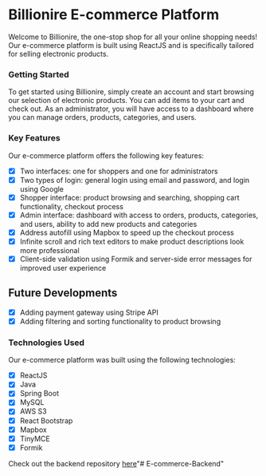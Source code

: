# Billionire E-commerce Platform
Welcome to Billionire, the one-stop shop for all your online shopping needs! Our e-commerce platform is built using ReactJS and is specifically tailored for selling electronic products.

### Getting Started
To get started using Billionire, simply create an account and start browsing our selection of electronic products. You can add items to your cart and check out. As an administrator, you will have access to a dashboard where you can manage orders, products, categories, and users.

### Key Features
Our e-commerce platform offers the following key features:

- [x] Two interfaces: one for shoppers and one for administrators
- [x] Two types of login: general login using email and password, and login using Google
- [x] Shopper interface: product browsing and searching, shopping cart functionality, checkout process
- [x] Admin interface: dashboard with access to orders, products, categories, and users, ability to add new products and categories
- [x] Address autofill using Mapbox to speed up the checkout process
- [x] Infinite scroll and rich text editors to make product descriptions look more professional
- [x] Client-side validation using Formik and server-side error messages for improved user experience

## Future Developments
- [x] Adding payment gateway using Stripe API
- [x] Adding filtering and sorting functionality to product browsing

### Technologies Used
Our e-commerce platform was built using the following technologies:

- [x] ReactJS
- [x] Java
- [x] Spring Boot
- [x] MySQL
- [x] AWS S3
- [x] React Bootstrap
- [x] Mapbox
- [x] TinyMCE
- [x] Formik

Check out the backend repository [here](https://github.com/Satish892/Ecommerce-Backend.git)"# E-commerce-Backend" 
